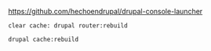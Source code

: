 https://github.com/hechoendrupal/drupal-console-launcher

```clear cache: drupal router:rebuild```

```drupal cache:rebuild```
